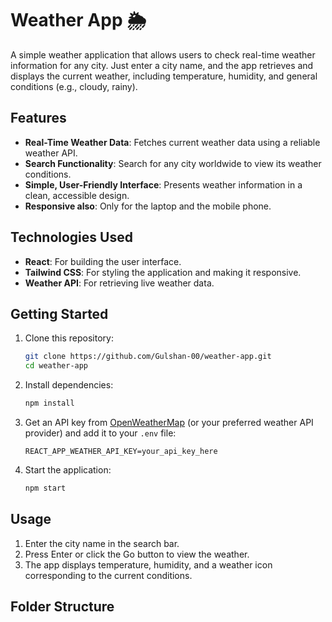 # Weather App 🌦️

A simple weather application that allows users to check real-time weather information for any city. Just enter a city name, and the app retrieves and displays the current weather, including temperature, humidity, and general conditions (e.g., cloudy, rainy). 

## Features
- **Real-Time Weather Data**: Fetches current weather data using a reliable weather API.
- **Search Functionality**: Search for any city worldwide to view its weather conditions.
- **Simple, User-Friendly Interface**: Presents weather information in a clean, accessible design.
- **Responsive also**: Only for the laptop and the mobile phone.

## Technologies Used
- **React**: For building the user interface.
- **Tailwind CSS**: For styling the application and making it responsive.
- **Weather API**: For retrieving live weather data.

## Getting Started

1. Clone this repository:
    ```bash
    git clone https://github.com/Gulshan-00/weather-app.git
    cd weather-app
    ```
   
2. Install dependencies:
    ```bash
    npm install
    ```

3. Get an API key from [OpenWeatherMap](https://openweathermap.org/api) (or your preferred weather API provider) and add it to your `.env` file:
    ```env
    REACT_APP_WEATHER_API_KEY=your_api_key_here
    ```

4. Start the application:
    ```bash
    npm start
    ```

## Usage
1. Enter the city name in the search bar.
2. Press Enter or click the Go button to view the weather.
3. The app displays temperature, humidity, and a weather icon corresponding to the current conditions.

## Folder Structure

